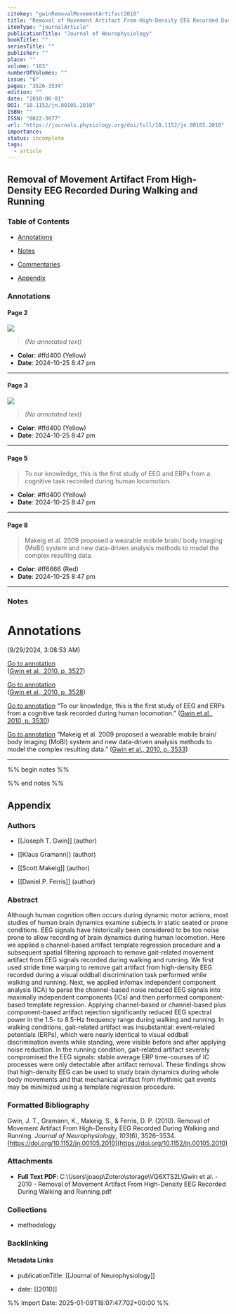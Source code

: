 ```yaml
---
citekey: "gwinRemovalMovementArtifact2010"
title: "Removal of Movement Artifact From High-Density EEG Recorded During Walking and Running"
itemType: "journalArticle"
publicationTitle: "Journal of Neurophysiology"
bookTitle: ""
seriesTitle: ""
publisher: ""
place: ""
volume: "103"
numberOfVolumes: ""
issue: "6"
pages: "3526-3534"
edition: ""
date: "2010-06-01"
DOI: "10.1152/jn.00105.2010"
ISBN: ""
ISSN: "0022-3077"
url: "https://journals.physiology.org/doi/full/10.1152/jn.00105.2010"
importance: 
status: incomplete
tags:
  - article
---
```


## Removal of Movement Artifact From High-Density EEG Recorded During Walking and Running

### Table of Contents

- [Annotations](#annotations)

- [Notes](#notes)

+ [Commentaries](#commentaries)

- [Appendix](#appendix)

### Annotations




#### Page 2




![](<0 - Supplementary/images/gwinRemovalMovementArtifact2010.md/image-2-x27-y33.png>)



> *(No annotated text)*




- **Color**: #ffd400 (Yellow)
- **Date**: 2024-10-25 8:47 pm

---



#### Page 3




![](<0 - Supplementary/images/gwinRemovalMovementArtifact2010.md/image-3-x36-y34.png>)



> *(No annotated text)*




- **Color**: #ffd400 (Yellow)
- **Date**: 2024-10-25 8:47 pm

---



#### Page 5







> To our knowledge, this is the first study of EEG and ERPs from a cognitive task recorded during human locomotion.





- **Color**: #ffd400 (Yellow)
- **Date**: 2024-10-25 8:47 pm

---



#### Page 8







> Makeig et al. 2009 proposed a wearable mobile brain/ body imaging (MoBI) system and new data-driven analysis methods to model the complex resulting data.





- **Color**: #ff6666 (Red)
- **Date**: 2024-10-25 8:47 pm

---





### Notes



# Annotations  
(9/29/2024, 3:08:53 AM)

  
[Go to annotation](zotero://open-pdf/library/items/7JMJJGJZ?page=3527&annotation=CNB7Q2KF)  
([Gwin et al., 2010, p. 3527](zotero://select/library/items/MAMKWSVE))

  
[Go to annotation](zotero://open-pdf/library/items/7JMJJGJZ?page=3528&annotation=VTPBNBNR)  
([Gwin et al., 2010, p. 3528](zotero://select/library/items/MAMKWSVE))

[Go to annotation](zotero://open-pdf/library/items/7JMJJGJZ?page=3530&annotation=YBXZMH6L) “To our knowledge, this is the first study of EEG and ERPs from a cognitive task recorded during human locomotion.” ([Gwin et al., 2010, p. 3530](zotero://select/library/items/MAMKWSVE))

[Go to annotation](zotero://open-pdf/library/items/7JMJJGJZ?page=3533&annotation=NCCZPAVJ) “Makeig et al. 2009 proposed a wearable mobile brain/ body imaging (MoBI) system and new data-driven analysis methods to model the complex resulting data.” ([Gwin et al., 2010, p. 3533](zotero://select/library/items/MAMKWSVE))

---



%% begin notes %%

<!-- Write your personal notes here -->

%% end notes %%

## Appendix

### Authors


- [[Joseph T. Gwin]] (author)

- [[Klaus Gramann]] (author)

- [[Scott Makeig]] (author)

- [[Daniel P. Ferris]] (author)



### Abstract

Although human cognition often occurs during dynamic motor actions, most studies of human brain dynamics examine subjects in static seated or prone conditions. EEG signals have historically been considered to be too noise prone to allow recording of brain dynamics during human locomotion. Here we applied a channel-based artifact template regression procedure and a subsequent spatial filtering approach to remove gait-related movement artifact from EEG signals recorded during walking and running. We first used stride time warping to remove gait artifact from high-density EEG recorded during a visual oddball discrimination task performed while walking and running. Next, we applied infomax independent component analysis (ICA) to parse the channel-based noise reduced EEG signals into maximally independent components (ICs) and then performed component-based template regression. Applying channel-based or channel-based plus component-based artifact rejection significantly reduced EEG spectral power in the 1.5- to 8.5-Hz frequency range during walking and running. In walking conditions, gait-related artifact was insubstantial: event-related potentials (ERPs), which were nearly identical to visual oddball discrimination events while standing, were visible before and after applying noise reduction. In the running condition, gait-related artifact severely compromised the EEG signals: stable average ERP time-courses of IC processes were only detectable after artifact removal. These findings show that high-density EEG can be used to study brain dynamics during whole body movements and that mechanical artifact from rhythmic gait events may be minimized using a template regression procedure.


### Formatted Bibliography

Gwin, J. T., Gramann, K., Makeig, S., & Ferris, D. P. (2010). Removal of Movement Artifact From High-Density EEG Recorded During Walking and Running. _Journal of Neurophysiology_, _103_(6), 3526–3534. [https://doi.org/10.1152/jn.00105.2010](https://doi.org/10.1152/jn.00105.2010)




### Attachments


- **Full Text PDF**: C:\Users\joaop\Zotero\storage\VQ6XTS2L\Gwin et al. - 2010 - Removal of Movement Artifact From High-Density EEG Recorded During Walking and Running.pdf




### Collections


- methodology





### Backlinking


#### Metadata Links


- publicationTitle: [[Journal of Neurophysiology]]




- date: [[2010]]






%% Import Date: 2025-01-09T18:07:47.702+00:00 %%
